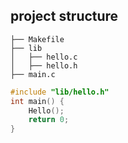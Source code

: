 
## project structure

```
├── Makefile
├── lib
│   ├── hello.c
│   ├── hello.h
├── main.c
```

```c
#include "lib/hello.h"
int main() {
    Hello();
    return 0;
}
```
